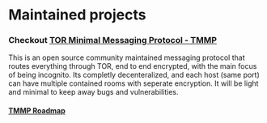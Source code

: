 # Maintained projects
### Checkout [TOR Minimal Messaging Protocol - TMMP](https://github.com/FU3X/TMMP)
This is an open source community maintained messaging protocol that routes everything through TOR, end to end encrypted, with the main focus of being incognito. Its completly decenteralized, and each host (same port) can have multiple contained rooms with seperate encryption. It will be light and minimal to keep away bugs and vulnerabilities. 
#### [TMMP Roadmap](https://github.com/users/FU3X/projects/2/views/1)
